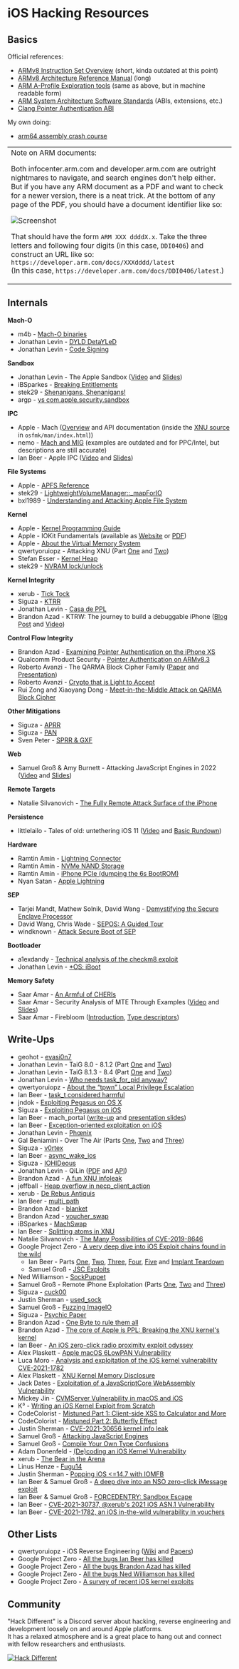 # iOS Hacking Resources

## Basics

Official references:

- [ARMv8 Instruction Set Overview](https://www.element14.com/community/servlet/JiveServlet/previewBody/41836-102-1-229511/ARM.Reference_Manual.pdf) (short, kinda outdated at this point)
- [ARMv8 Architecture Reference Manual](https://developer.arm.com/docs/ddi0487/latest) (long)
- [ARM A-Profile Exploration tools](https://developer.arm.com/products/architecture/cpu-architecture/a-profile/exploration-tools) (same as above, but in machine readable form)
- [ARM System Architecture Software Standards](https://developer.arm.com/architectures/system-architectures/software-standards) (ABIs, extensions, etc.)
- [Clang Pointer Authentication ABI](https://github.com/apple/llvm-project/blob/apple/main/clang/docs/PointerAuthentication.rst)

My own doing:

- [arm64 assembly crash course](https://github.com/Siguza/ios-resources/blob/master/bits/arm64.md)
<!-- TODO: something about memory regions and access permissions -->
<!-- TODO: something about C++ vtables -->
<!-- TODO: something about symbol stubs -->

<table><tr><td>
Note on ARM documents:

Both infocenter.arm.com and developer.arm.com are outright nightmares to navigate, and search engines don't help either. But if you have any ARM document as a PDF and want to check for a newer version, there is a neat trick. At the bottom of any page of the PDF, you should have a document identifier like so:

![Screenshot](https://user-images.githubusercontent.com/1659374/60986368-9cc60100-a33f-11e9-8ee6-b7dd89f0231e.png)

That should have the form `ARM XXX ddddX.x`. Take the three letters and following four digits (in this case, `DDI0406`) and construct an URL like so:  
`https://developer.arm.com/docs/XXXdddd/latest`  
(In this case, `https://developer.arm.com/docs/DDI0406/latest`.)
</td></tr></table>

## Internals

**Mach-O**

- m4b - [Mach-O binaries](http://www.m4b.io/reverse/engineering/mach/binaries/2015/03/29/mach-binaries.html)
- Jonathan Levin - [DYLD DetaYLeD](http://www.newosxbook.com/articles/DYLD.html) <!-- Aug 2013 -->
- Jonathan Levin - [Code Signing](http://www.newosxbook.com/articles/CodeSigning.pdf) <!-- April 2015 -->

**Sandbox**

- Jonathan Levin - The Apple Sandbox ([Video](https://youtu.be/mG715HcDgO8) and [Slides](http://newosxbook.com/files/HITSB.pdf)) <!-- Sep 2016 -->
- iBSparkes - [Breaking Entitlements](https://sparkes.zone/blog/ios/2018/04/06/diving-into-the-kernel-entitlements.html) <!-- Apr 2018 -->
- stek29 - [Shenanigans, Shenanigans!](https://stek29.rocks/2018/12/11/shenanigans.html) <!-- Dec 2018 -->
- argp - [vs com.apple.security.sandbox](https://census-labs.com/media/sandbox-argp-csw2019-public.pdf) <!-- March 2019 -->

**IPC**

- Apple - Mach ([Overview](https://developer.apple.com/library/content/documentation/Darwin/Conceptual/KernelProgramming/Mach/Mach.html) and API documentation (inside the [XNU source](https://opensource.apple.com/tarballs/xnu/) in `osfmk/man/index.html`))
- nemo - [Mach and MIG](https://www.exploit-db.com/papers/13176/) (examples are outdated and for PPC/Intel, but descriptions are still accurate) <!-- 2006 -->
- Ian Beer - Apple IPC ([Video](https://vimeo.com/127859750) and [Slides](https://thecyberwire.com/events/docs/IanBeer_JSS_Slides.pdf)) <!-- May 2015 -->

**File Systems**

- Apple - [APFS Reference](https://developer.apple.com/support/apple-file-system/Apple-File-System-Reference.pdf)
- stek29 - [LightweightVolumeManager::\_mapForIO](https://stek29.rocks/2018/01/22/lwvm-mapforio.html) <!-- Jan 2018 -->
- bxl1989 - [Understanding and Attacking Apple File System](https://bxl1989.github.io/2019/01/17/apfs-remount.html) <!-- Jan 2019 -->

**Kernel**

- Apple - [Kernel Programming Guide](https://developer.apple.com/library/content/documentation/Darwin/Conceptual/KernelProgramming)
- Apple - IOKit Fundamentals (available as [Website](https://developer.apple.com/library/content/documentation/DeviceDrivers/Conceptual/IOKitFundamentals) or [PDF](http://citeseerx.ist.psu.edu/viewdoc/download?doi=10.1.1.693.3915&rep=rep1&type=pdf))
- Apple - [About the Virtual Memory System](https://developer.apple.com/library/content/documentation/Performance/Conceptual/ManagingMemory/Articles/AboutMemory.html)
- qwertyoruiopz - Attacking XNU (Part [One](https://web.archive.org/web/20160131061526/http://blog.qwertyoruiop.com/?p=38) and [Two](https://web.archive.org/web/20160131061526/http://blog.qwertyoruiop.com/?p=48)) <!-- July 2015 -->
- Stefan Esser - [Kernel Heap](http://gsec.hitb.org/materials/sg2016/D2%20-%20Stefan%20Esser%20-%20iOS%2010%20Kernel%20Heap%20Revisited.pdf) <!-- Aug 2016 -->
- stek29 - [NVRAM lock/unlock](https://stek29.rocks/2018/06/26/nvram.html) <!-- Jun 2018 -->

**Kernel Integrity**

- xerub - [Tick Tock](https://xerub.github.io/ios/kpp/2017/04/13/tick-tock.html)
- Siguza - [KTRR](https://blog.siguza.net/KTRR/)
- Jonathan Levin - [Casa de PPL](http://newosxbook.com/articles/CasaDePPL.html)
- Brandon Azad - KTRW: The journey to build a debuggable iPhone ([Blog Post](https://googleprojectzero.blogspot.com/2019/10/ktrw-journey-to-build-debuggable-iphone.html) and [Video](https://media.ccc.de/v/36c3-10806-ktrw_the_journey_to_build_a_debuggable_iphone))

**Control Flow Integrity**

- Brandon Azad - [Examining Pointer Authentication on the iPhone XS](https://googleprojectzero.blogspot.com/2019/02/examining-pointer-authentication-on.html)
- Qualcomm Product Security - [Pointer Authentication on ARMv8.3](https://www.qualcomm.com/media/documents/files/whitepaper-pointer-authentication-on-armv8-3.pdf)
- Roberto Avanzi - The QARMA Block Cipher Family ([Paper](https://eprint.iacr.org/2016/444.pdf) and [Presentation](https://www.nuee.nagoya-u.ac.jp/labs/tiwata/fse2017/slides/05-02.pdf))
- Roberto Avanzi - [Crypto that is Light to Accept](http://tce.webee.eedev.technion.ac.il/wp-content/uploads/sites/8/2016/05/light-crypto-public-2016.04.20.pdf)
- Rui Zong and Xiaoyang Dong - [Meet-in-the-Middle Attack on QARMA Block Cipher](https://eprint.iacr.org/2016/1160.pdf)

**Other Mitigations**

- Siguza - [APRR](https://blog.siguza.net/APRR/)
- Siguza - [PAN](https://blog.siguza.net/PAN/)
- Sven Peter - [SPRR & GXF](https://blog.svenpeter.dev/posts/m1_sprr_gxf/)

**Web**

- Samuel Groß & Amy Burnett - Attacking JavaScript Engines in 2022 ([Video](https://www.youtube.com/watch?v=FK2-1FAbbXA) and [Slides](https://saelo.github.io/presentations/offensivecon_22_attacking_javascript_engines.pdf))

**Remote Targets**

- Natalie Silvanovich - [The Fully Remote Attack Surface of the iPhone](https://googleprojectzero.blogspot.com/2019/08/the-fully-remote-attack-surface-of.html)

**Persistence**

- littlelailo - Tales of old: untethering iOS 11 ([Video](https://media.ccc.de/v/36c3-11034-tales_of_old_untethering_ios_11) and [Basic Rundown](https://github.com/JakeBlair420/Spice/blob/master/README.md))

**Hardware**

- Ramtin Amin - [Lightning Connector](https://web.archive.org/web/20220107101537/http://ramtin-amin.fr/tristar.html)
- Ramtin Amin - [NVMe NAND Storage](https://web.archive.org/web/20200217151015/http://ramtin-amin.fr/nvmepcie.html)
- Ramtin Amin - [iPhone PCIe (dumping the 6s BootROM)](https://web.archive.org/web/20200217151824/http://ramtin-amin.fr/nvmedma.html)
- Nyan Satan - [Apple Lightning](https://nyansatan.github.io/lightning/)

**SEP**

- Tarjei Mandt, Mathew Solnik, David Wang - [Demystifying the  Secure Enclave Processor](https://www.blackhat.com/docs/us-16/materials/us-16-Mandt-Demystifying-The-Secure-Enclave-Processor.pdf)
- David Wang, Chris Wade - [SEPOS: A Guided Tour](https://data.hackinn.com/ppt/2018%E8%85%BE%E8%AE%AF%E5%AE%89%E5%85%A8%E5%9B%BD%E9%99%85%E6%8A%80%E6%9C%AF%E5%B3%B0%E4%BC%9A/SEPOS%EF%BC%9AA%20Guided%20Tour.pdf)
- windknown - [Attack Secure Boot of SEP](https://github.com/windknown/presentations/blob/master/Attack_Secure_Boot_of_SEP.pdf)

**Bootloader**

- a1exdandy - [Technical analysis of the checkm8 exploit](https://habr.com/en/company/dsec/blog/472762/)
- Jonathan Levin - [\*OS: iBoot](http://newosxbook.com/bonus/iBoot.pdf)

**Memory Safety**

- Saar Amar - [An Armful of CHERIs](https://msrc-blog.microsoft.com/2022/01/20/an_armful_of_cheris/)
- Saar Amar - Security Analysis of MTE Through Examples ([Video](https://www.youtube.com/watch?v=LV8BK1ns1Ow) and [Slides](https://github.com/saaramar/security_analysis_mte/blob/main/Security%20Analysis%20of%20MTE%20Through%20Examples.pdf))
- Saar Amar - Firebloom ([Introduction](https://saaramar.github.io/iBoot_firebloom/), [Type descriptors](https://saaramar.github.io/iBoot_firebloom_type_desc/))

## Write-Ups

- geohot - [evasi0n7](http://geohot.com/e7writeup.html)
- Jonathan Levin - TaiG 8.0 - 8.1.2 (Part [One](http://www.newosxbook.com/articles/TaiG.html) and [Two](http://www.newosxbook.com/articles/TaiG2.html))
- Jonathan Levin - TaiG 8.1.3 - 8.4 (Part [One](http://www.newosxbook.com/articles/28DaysLater.html) and [Two](http://www.newosxbook.com/articles/HIDeAndSeek.html))
- Jonathan Levin - [Who needs task_for_pid anyway?](http://newosxbook.com/articles/PST2.html)
- qwertyoruiopz - [About the “tpwn” Local Privilege Escalation](https://web.archive.org/web/20160131055957/http://blog.qwertyoruiop.com/?p=69)
- Ian Beer - [task_t considered harmful](https://googleprojectzero.blogspot.ch/2016/10/taskt-considered-harmful.html)
- jndok - [Exploiting Pegasus on OS X](https://jndok.github.io/2016/10/04/pegasus-writeup/)
- Siguza - [Exploiting Pegasus on iOS](https://blog.siguza.net/cl0ver/)
- Ian Beer - mach_portal ([write-up](https://bugs.chromium.org/p/project-zero/issues/detail?id=965#c2) and [presentation slides](https://bugs.chromium.org/p/project-zero/issues/attachment?aid=280146&signed_aid=lcE7kSko3drFdbx2ApJb7A==))
- Ian Beer - [Exception-oriented exploitation on iOS](https://googleprojectzero.blogspot.ch/2017/04/exception-oriented-exploitation-on-ios.html)
- Jonathan Levin - [Phœnix](http://newosxbook.com/files/PhJB.pdf)
- Gal Beniamini - Over The Air (Parts [One](https://googleprojectzero.blogspot.ch/2017/09/over-air-vol-2-pt-1-exploiting-wi-fi.html), [Two](https://googleprojectzero.blogspot.ch/2017/10/over-air-vol-2-pt-2-exploiting-wi-fi.html) and [Three](https://googleprojectzero.blogspot.ch/2017/10/over-air-vol-2-pt-3-exploiting-wi-fi.html))
- Siguza - [v0rtex](https://blog.siguza.net/v0rtex/)
- Ian Beer - [async_wake_ios](https://bugs.chromium.org/p/project-zero/issues/detail?id=1417#c3)
- Siguza - [IOHIDeous](https://blog.siguza.net/IOHIDeous/)
- Jonathan Levin - QiLin ([PDF](http://newosxbook.com/QiLin/qilin.pdf) and [API](http://newosxbook.com/QiLin/))
- Brandon Azad - [A fun XNU infoleak](https://bazad.github.io/2018/03/a-fun-xnu-infoleak/)
- jeffball - [Heap overflow in necp_client_action](https://github.com/grimm-co/NotQuite0DayFriday/blob/master/2018.04.06-macos/notes.txt)
- xerub - [De Rebus Antiquis](https://xerub.github.io/ios/iboot/2018/05/10/de-rebus-antiquis.html)
- Ian Beer - [multi_path](https://bugs.chromium.org/p/project-zero/issues/detail?id=1558#c3)
- Brandon Azad - [blanket](https://github.com/bazad/blanket)
- Brandon Azad - [voucher_swap](https://googleprojectzero.blogspot.com/2019/01/voucherswap-exploiting-mig-reference.html)
- iBSparkes - [MachSwap](https://sparkes.zone/blog/ios/2019/04/30/machswap-ios-12-kernel-exploit.html)
- Ian Beer - [Splitting atoms in XNU](https://googleprojectzero.blogspot.com/2019/04/splitting-atoms-in-xnu.html)
- Natalie Silvanovich - [The Many Possibilities of CVE-2019-8646](https://googleprojectzero.blogspot.com/2019/08/the-many-possibilities-of-cve-2019-8646.html)
- Google Project Zero - [A very deep dive into iOS Exploit chains found in the wild](https://googleprojectzero.blogspot.com/2019/08/a-very-deep-dive-into-ios-exploit.html)
  - Ian Beer - Parts [One](https://googleprojectzero.blogspot.com/2019/08/in-wild-ios-exploit-chain-1.html), [Two](https://googleprojectzero.blogspot.com/2019/08/in-wild-ios-exploit-chain-2.html), [Three](https://googleprojectzero.blogspot.com/2019/08/in-wild-ios-exploit-chain-3.html), [Four](https://googleprojectzero.blogspot.com/2019/08/in-wild-ios-exploit-chain-4.html), [Five](https://googleprojectzero.blogspot.com/2019/08/in-wild-ios-exploit-chain-5.html) and [Implant Teardown](https://googleprojectzero.blogspot.com/2019/08/implant-teardown.html)
  - Samuel Groß - [JSC Exploits](https://googleprojectzero.blogspot.com/2019/08/jsc-exploits.html)
- Ned Williamson - [SockPuppet](https://googleprojectzero.blogspot.com/2019/12/sockpuppet-walkthrough-of-kernel.html)
- Samuel Groß - Remote iPhone Exploitation (Parts [One](https://googleprojectzero.blogspot.com/2020/01/remote-iphone-exploitation-part-1.html), [Two](https://googleprojectzero.blogspot.com/2020/01/remote-iphone-exploitation-part-2.html) and [Three](https://googleprojectzero.blogspot.com/2020/01/remote-iphone-exploitation-part-3.html))
- Siguza - [cuck00](https://blog.siguza.net/cuck00/)
- Justin Sherman - [used_sock](https://jsherman212.github.io/2020/02/06/used_sock.html)
- Samuel Groß - [Fuzzing ImageIO](https://googleprojectzero.blogspot.com/2020/04/fuzzing-imageio.html)
- Siguza - [Psychic Paper](https://blog.siguza.net/psychicpaper/)
- Brandon Azad - [One Byte to rule them all](https://googleprojectzero.blogspot.com/2020/07/one-byte-to-rule-them-all.html)
- Brandon Azad - [The core of Apple is PPL: Breaking the XNU kernel's kernel](https://googleprojectzero.blogspot.com/2020/07/the-core-of-apple-is-ppl-breaking-xnu.html)
- Ian Beer - [An iOS zero-click radio proximity exploit odyssey](https://googleprojectzero.blogspot.com/2020/12/an-ios-zero-click-radio-proximity.html)
- Alex Plaskett - [Apple macOS 6LowPAN Vulnerability](https://alexplaskett.github.io/CVE-2020-9967/)
- Luca Moro - [Analysis and exploitation of the iOS kernel vulnerability CVE-2021-1782](https://www.synacktiv.com/publications/analysis-and-exploitation-of-the-ios-kernel-vulnerability-cve-2021-1782)
- Alex Plaskett - [XNU Kernel Memory Disclosure](https://alexplaskett.github.io/CVE-2021-30660/)
- Jack Dates - [Exploitation of a JavaScriptCore WebAssembly Vulnerability](https://blog.ret2.io/2021/06/02/pwn2own-2021-jsc-exploit/)
- Mickey Jin - [CVMServer Vulnerability in macOS and iOS](https://www.trendmicro.com/en_us/research/21/f/CVE-2021-30724_CVMServer_Vulnerability_in_macOS_and_iOS.html)
- K³ - [Writing an iOS Kernel Exploit from Scratch](https://secfault-security.com/blog/chain3.html)
- CodeColorist - [Mistuned Part 1: Client-side XSS to Calculator and More](https://blog.chichou.me/2021/08/04/mistuned-part-i/)
- CodeColorist - [Mistuned Part 2: Butterfly Effect](https://blog.chichou.me/2021/08/05/mistuned-part-ii/)
- Justin Sherman - [CVE-2021-30656 kernel info leak](https://jsherman212.github.io/2021/08/19/CVE-2021-30656.html)
- Samuel Groß - [Attacking JavaScript Engines](http://www.phrack.org/issues/70/3.html#article)
- Samuel Groß - [Compile Your Own Type Confusions](http://www.phrack.org/issues/70/9.html#article)
- Adam Donenfeld - [(De)coding an iOS Kernel Vulnerability](http://www.phrack.org/issues/70/8.html#article)
- xerub - [The Bear in the Arena](http://www.phrack.org/issues/70/12.html#article)
- Linus Henze - [Fugu14](https://raw.githubusercontent.com/LinusHenze/Fugu14/master/Writeup.pdf)
- Justin Sherman - [Popping iOS <=14.7 with IOMFB](https://jsherman212.github.io/2021/11/28/popping_ios14_with_iomfb.html)
- Ian Beer & Samuel Groß - [A deep dive into an NSO zero-click iMessage exploit](https://googleprojectzero.blogspot.com/2021/12/a-deep-dive-into-nso-zero-click.html)
- Ian Beer & Samuel Groß - [FORCEDENTRY: Sandbox Escape](https://googleprojectzero.blogspot.com/2022/03/forcedentry-sandbox-escape.html)
- Ian Beer - [CVE-2021-30737, @xerub's 2021 iOS ASN.1 Vulnerability](https://googleprojectzero.blogspot.com/2022/04/cve-2021-30737-xerubs-2021-ios-asn1.html)
- Ian Beer - [CVE-2021-1782, an iOS in-the-wild vulnerability in vouchers](https://googleprojectzero.blogspot.com/2022/04/cve-2021-1782-ios-in-wild-vulnerability.html)

## Other Lists

- qwertyoruiopz - iOS Reverse Engineering ([Wiki](https://github.com/kpwn/iOSRE/tree/master/wiki) and [Papers](https://github.com/kpwn/iOSRE/tree/master/resources/papers))
- Google Project Zero - [All the bugs Ian Beer has killed](https://bugs.chromium.org/p/project-zero/issues/list?can=1&q=reporter:ianbeer@google.com&sort=-closed&num=99999&colspec=ID%20Status%20Closed%20Reporter%20Methodology%20Summary)
- Google Project Zero - [All the bugs Brandon Azad has killed](https://bugs.chromium.org/p/project-zero/issues/list?can=1&q=reporter:bazad@google.com&sort=-closed&num=99999&colspec=ID%20Status%20Closed%20Reporter%20Methodology%20Summary)
- Google Project Zero - [All the bugs Ned Williamson has killed](https://bugs.chromium.org/p/project-zero/issues/list?can=1&q=reporter:nedwill@google.com&sort=-closed&num=99999&colspec=ID%20Status%20Closed%20Reporter%20Methodology%20Summary)
- Google Project Zero - [A survey of recent iOS kernel exploits](https://googleprojectzero.blogspot.com/2020/06/a-survey-of-recent-ios-kernel-exploits.html)

## Community

"Hack Different" is a Discord server about hacking, reverse engineering and development loosely on and around Apple platforms.  
It has a relaxed atmosphere and is a great place to hang out and connect with fellow researchers and enthusiasts.

[![Hack Different](https://discordapp.com/api/guilds/779134930265309195/widget.png?style=banner2)](https://discord.gg/NAxRYvysuc)
